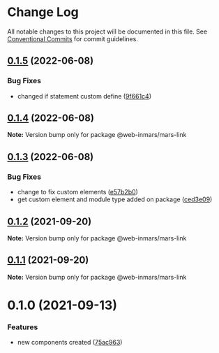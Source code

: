 # Change Log

All notable changes to this project will be documented in this file.
See [Conventional Commits](https://conventionalcommits.org) for commit guidelines.

## [0.1.5](https://github.com/MarsGotta/web-inmars/compare/@web-inmars/mars-link@0.1.4...@web-inmars/mars-link@0.1.5) (2022-06-08)


### Bug Fixes

* changed if statement custom define ([9f661c4](https://github.com/MarsGotta/web-inmars/commit/9f661c4fca934e04140207f2335664a530cd5d43))





## [0.1.4](https://github.com/MarsGotta/web-inmars/compare/@web-inmars/mars-link@0.1.3...@web-inmars/mars-link@0.1.4) (2022-06-08)

**Note:** Version bump only for package @web-inmars/mars-link





## [0.1.3](https://github.com/MarsGotta/web-inmars/compare/@web-inmars/mars-link@0.1.2...@web-inmars/mars-link@0.1.3) (2022-06-08)


### Bug Fixes

* change to fix custom elements ([e57b2b0](https://github.com/MarsGotta/web-inmars/commit/e57b2b07b16b130e198123a318289491646c397c))
* get custom element and module type added on package ([ced3e09](https://github.com/MarsGotta/web-inmars/commit/ced3e095f33185232fcf7b02415cb1479316cd2a))





## [0.1.2](https://github.com/MarsGotta/web-inmars/compare/@web-inmars/mars-link@0.1.1...@web-inmars/mars-link@0.1.2) (2021-09-20)

**Note:** Version bump only for package @web-inmars/mars-link





## [0.1.1](https://github.com/MarsGotta/web-inmars/compare/@web-inmars/mars-link@0.1.0...@web-inmars/mars-link@0.1.1) (2021-09-20)

**Note:** Version bump only for package @web-inmars/mars-link





# 0.1.0 (2021-09-13)


### Features

* new components created ([75ac963](https://github.com/MarsGotta/web-inmars/commit/75ac963fcca337db675f213009ce49251e540667))
